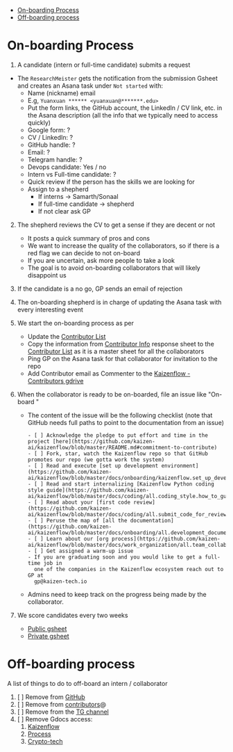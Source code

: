 

<!-- toc -->

- [On-boarding Process](#on-boarding-process)
- [Off-boarding process](#off-boarding-process)

<!-- tocstop -->

# On-boarding Process

1. A candidate (intern or full-time candidate) submits a request

- The `ResearchMeister` gets the notification from the submission Gsheet and
  creates an Asana task under `Not started` with:
  - Name (nickname) email
  - E.g, `Yuanxuan ****** <yuanxuan@*******.edu>`
  - Put the form links, the GitHub account, the LinkedIn / CV link, etc. in the
    Asana description (all the info that we typically need to access quickly)
  - Google form: ?
  - CV / LinkedIn: ?
  - GitHub handle: ?
  - Email: ?
  - Telegram handle: ?
  - Devops candidate: Yes / no
  - Intern vs Full-time candidate: ?
  - Quick review if the person has the skills we are looking for
  - Assign to a shepherd
    - If interns -> Samarth/Sonaal
    - If full-time candidate -> shepherd
    - If not clear ask GP

2. The shepherd reviews the CV to get a sense if they are decent or not
   - It posts a quick summary of pros and cons
   - We want to increase the quality of the collaborators, so if there is a red
     flag we can decide to not on-board
   - If you are uncertain, ask more people to take a look
   - The goal is to avoid on-boarding collaborators that will likely disappoint
     us

3. If the candidate is a no go, GP sends an email of rejection
4. The on-boarding shepherd is in charge of updating the Asana task with every
   interesting event
5. We start the on-boarding process as per

   - Update the
     [Contributor List](https://docs.google.com/spreadsheets/d/1eRZJaj5-1g6W7w_Ay4UhJEdtAvrTTM1V94cKj6_Vwoc/edit#gid=1253964093)
   - Copy the information from
     [Contributor Info](https://docs.google.com/spreadsheets/d/13Mxj5ZIydMQHSmJUDCpURB5w-50RPXC0AjgKWYcMZnw/edit#gid=2038824432)
     response sheet to the
     [Contributor List](https://docs.google.com/spreadsheets/d/1eRZJaj5-1g6W7w_Ay4UhJEdtAvrTTM1V94cKj6_Vwoc/edit#gid=1253964093)
     as it is a master sheet for all the collaborators
   - Ping GP on the Asana task for that collaborator for invitation to the repo
   - Add Contributor email as Commenter to the
     [Kaizenflow - Contributors gdrive](https://drive.google.com/drive/u/0/folders/1LXwKpmaFWJI-887IoA50sVC8-dw_1L8I)

6. When the collaborator is ready to be on-boarded, file an issue like
   "On-board <FIRST NAME LAST NAME>"
   - The content of the issue will be the following checklist (note that GitHub
     needs full paths to point to the documentation from an issue)
     ```
     - [ ] Acknowledge the pledge to put effort and time in the project [here](https://github.com/kaizen-ai/kaizenflow/blob/master/README.md#commitment-to-contribute)
     - [ ] Fork, star, watch the Kaizenflow repo so that GitHub promotes our repo (we gotta work the system)
     - [ ] Read and execute [set up development environment](https://github.com/kaizen-ai/kaizenflow/blob/master/docs/onboarding/kaizenflow.set_up_development_environment.how_to_guide.md)
     - [ ] Read and start internalizing [Kaizenflow Python coding style guide](https://github.com/kaizen-ai/kaizenflow/blob/master/docs/coding/all.coding_style.how_to_guide.md)
     - [ ] Read about your [first code review](https://github.com/kaizen-ai/kaizenflow/blob/master/docs/coding/all.submit_code_for_review.how_to_guide.md)
     - [ ] Peruse the map of [all the documentation](https://github.com/kaizen-ai/kaizenflow/blob/master/docs/onboarding/all.development_documents.reference.md)
     - [ ] Learn about our [org process](https://github.com/kaizen-ai/kaizenflow/blob/master/docs/work_organization/all.team_collaboration.how_to_guide.md)
     - [ ] Get assigned a warm-up issue
     - If you are graduating soon and you would like to get a full-time job in
       one of the companies in the Kaizenflow ecosystem reach out to GP at
       gp@kaizen-tech.io
     ```
   - Admins need to keep track on the progress being made by the collaborator.

7. We score candidates every two weeks
   - [Public gsheet](https://docs.google.com/spreadsheets/d/1a8ypuO2ODOzjp9BaRN23HWa5P7ruTKs_gHZWaPYsvy4)
   - [Private gsheet](https://docs.google.com/spreadsheets/d/1Qr2-Uo8YxkShrfGY43PV_E1W1Trkc-c5SiNelxLBKwE)

# Off-boarding process

A list of things to do to off-board an intern / collaborator

1. [ ] Remove from [GitHub](https://github.com/kaizen-ai/kaizenflow)
2. [ ] Remove from [contributors](https://groups.google.com/u/0/a/crypto-kaizen.com/g/contributors/members)@
3. [ ] Remove from the [TG channel](https://t.me/+f2o-9oR_oH42NGJh)
4. [ ] Remove Gdocs access:
   1. [Kaizenflow](https://drive.google.com/drive/folders/1-aaFlPtlbJ-pUL-c5GQbjFgZRp9ZNRUk?usp=sharing)
   2. [Process](https://drive.google.com/drive/folders/1sJDqCjM1Q_nq8diyZDiWO8mVBQW5Wg_X?usp=sharing)
   3. [Crypto-tech](https://drive.google.com/drive/folders/1zawE6IEBDpWLTbpK-03z75f5pu_T9Jba?usp=sharing)
